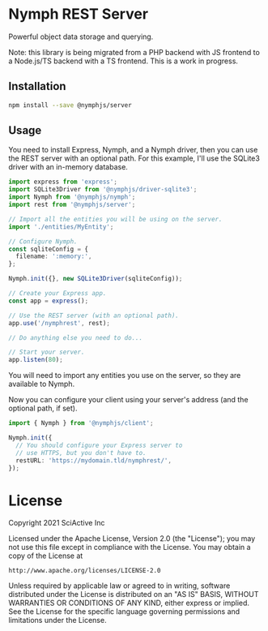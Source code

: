 # Nymph REST Server

Powerful object data storage and querying.

Note: this library is being migrated from a PHP backend with JS frontend to a Node.js/TS backend with a TS frontend. This is a work in progress.

## Installation

```sh
npm install --save @nymphjs/server
```

## Usage

You need to install Express, Nymph, and a Nymph driver, then you can use the REST server with an optional path. For this example, I'll use the SQLite3 driver with an in-memory database.

```ts
import express from 'express';
import SQLite3Driver from '@nymphjs/driver-sqlite3';
import Nymph from '@nymphjs/nymph';
import rest from '@nymphjs/server';

// Import all the entities you will be using on the server.
import './entities/MyEntity';

// Configure Nymph.
const sqliteConfig = {
  filename: ':memory:',
};

Nymph.init({}, new SQLite3Driver(sqliteConfig));

// Create your Express app.
const app = express();

// Use the REST server (with an optional path).
app.use('/nymphrest', rest);

// Do anything else you need to do...

// Start your server.
app.listen(80);
```

You will need to import any entities you use on the server, so they are available to Nymph.

Now you can configure your client using your server's address (and the optional path, if set).

```ts
import { Nymph } from '@nymphjs/client';

Nymph.init({
  // You should configure your Express server to
  // use HTTPS, but you don't have to.
  restURL: 'https://mydomain.tld/nymphrest/',
});
```

# License

Copyright 2021 SciActive Inc

Licensed under the Apache License, Version 2.0 (the "License");
you may not use this file except in compliance with the License.
You may obtain a copy of the License at

    http://www.apache.org/licenses/LICENSE-2.0

Unless required by applicable law or agreed to in writing, software
distributed under the License is distributed on an "AS IS" BASIS,
WITHOUT WARRANTIES OR CONDITIONS OF ANY KIND, either express or implied.
See the License for the specific language governing permissions and
limitations under the License.
